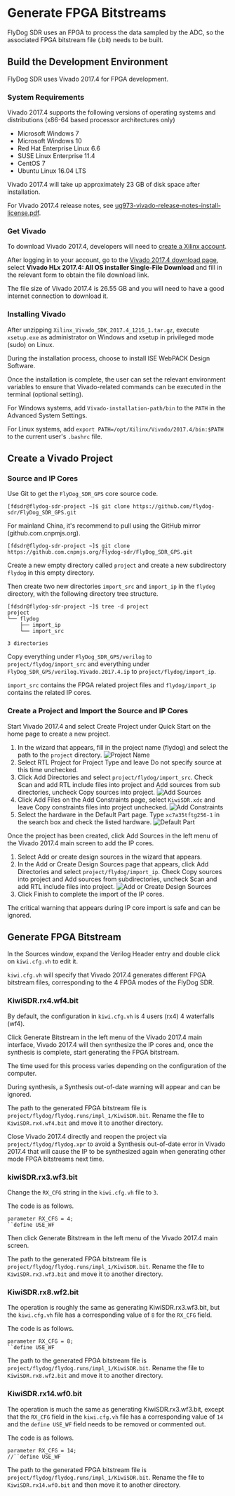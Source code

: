# Generate FPGA Bitstreams

FlyDog SDR uses an FPGA to process the data sampled by the ADC, so the associated FPGA bitstream file (.bit) needs to be built.

## Build the Development Environment

FlyDog SDR uses Vivado 2017.4 for FPGA development.

### System Requirements

Vivado 2017.4 supports the following versions of operating systems and distributions (x86-64 based processor architectures only)

 - Microsoft Windows 7
 - Microsoft Windows 10
 - Red Hat Enterprise Linux 6.6
 - SUSE Linux Enterprise 11.4
 - CentOS 7
 - Ubuntu Linux 16.04 LTS

Vivado 2017.4 will take up approximately 23 GB of disk space after installation.

For Vivado 2017.4 release notes, see [ug973-vivado-release-notes-install-license.pdf](https://www.xilinx.com/support/documentation/sw_manuals/xilinx2017_4/ug973-vivado-release-notes-install-license.pdf).

### Get Vivado

To download Vivado 2017.4, developers will need to [create a Xilinx account](https://www.xilinx.com/registration/create-account.html).

After logging in to your account, go to the [Vivado 2017.4 download page](https://www.xilinx.com/support/download/index.html/content/xilinx/en/downloadNav/vivado-design-tools/archive.html), select **Vivado HLx 2017.4: All OS installer Single-File Download** and fill in the relevant form to obtain the file download link.

The file size of Vivado 2017.4 is 26.55 GB and you will need to have a good internet connection to download it.

### Installing Vivado

After unzipping `Xilinx_Vivado_SDK_2017.4_1216_1.tar.gz`, execute `xsetup.exe` as administrator on Windows and xsetup in privileged mode (sudo) on Linux.

During the installation process, choose to install ISE WebPACK Design Software.

Once the installation is complete, the user can set the relevant environment variables to ensure that Vivado-related commands can be executed in the terminal (optional setting).

For Windows systems, add `Vivado-installation-path/bin` to the `PATH` in the Advanced System Settings.

For Linux systems, add `export PATH=/opt/Xilinx/Vivado/2017.4/bin:$PATH` to the current user's `.bashrc` file.

## Create a Vivado Project

### Source and IP Cores

Use Git to get the `FlyDog_SDR_GPS` core source code.

```
[fdsdr@flydog-sdr-project ~]$ git clone https://github.com/flydog-sdr/FlyDog_SDR_GPS.git
```

For mainland China, it's recommend to pull using the GitHub mirror (github.com.cnpmjs.org).

```
[fdsdr@flydog-sdr-project ~]$ git clone https://github.com.cnpmjs.org/flydog-sdr/FlyDog_SDR_GPS.git
```

Create a new empty directory called `project` and create a new subdirectory `flydog` in this empty directory.

Then create two new directories `import_src` and `import_ip` in the `flydog` directory, with the following directory tree structure.

```
[fdsdr@flydog-sdr-project ~]$ tree -d project
project
└── flydog
    ├── import_ip
    └── import_src

3 directories
```

Copy everything under `FlyDog_SDR_GPS/verilog` to `project/flydog/import_src` and everything under `FlyDog_SDR_GPS/verilog.Vivado.2017.4.ip` to `project/flydog/import_ip`.

`import_src` contains the FPGA related project files and `flydog/import_ip` contains the related IP cores.

### Create a Project and Import the Source and IP Cores

Start Vivado 2017.4 and select Create Project under Quick Start on the home page to create a new project.

 1. In the wizard that appears, fill in the project name (flydog) and select the path to the `project` directory.
![Project Name](/developer/fpga_1.png "Project Name")
 2. Select RTL Project for Project Type and leave Do not specify source at this time unchecked.
 3. Click Add Directories and select `project/flydog/import_src`. Check Scan and add RTL include files into project and Add sources from sub directories, uncheck Copy sources into project.
![Add Sources](/developer/fpga_2.png "Add Sources")
 4. Click Add Files on the Add Constraints page, select `KiwiSDR.xdc` and leave Copy constraints files into project unchecked.
![Add Constraints](/developer/fpga_3.png "Add Constraints")
 5. Select the hardware in the Default Part page. Type `xc7a35tftg256-1` in the search box and check the listed hardware.
![Default Part](/developer/fpga_4.png "Default Part")

Once the project has been created, click Add Sources in the left menu of the Vivado 2017.4 main screen to add the IP cores.

 1. Select Add or create design sources in the wizard that appears.
 2. In the Add or Create Design Sources page that appears, click Add Directories and select `project/flydog/import_ip`. Check Copy sources into project and Add sources from subdirectories, uncheck Scan and add RTL include files into project.
![Add or Create Design Sources](/developer/fpga_5.png "Add or Create Design Sources")
 3. Click Finish to complete the import of the IP cores.

The critical warning that appears during IP core import is safe and can be ignored.

## Generate FPGA Bitstream

In the Sources window, expand the Verilog Header entry and double click on `kiwi.cfg.vh` to edit it.

`kiwi.cfg.vh` will specify that Vivado 2017.4 generates different FPGA bitstream files, corresponding to the 4 FPGA modes of the FlyDog SDR.

### KiwiSDR.rx4.wf4.bit

By default, the configuration in `kiwi.cfg.vh` is 4 users (rx4) 4 waterfalls (wf4).

Click Generate Bitstream in the left menu of the Vivado 2017.4 main interface, Vivado 2017.4 will then synthesize the IP cores and, once the synthesis is complete, start generating the FPGA bitstream.

The time used for this process varies depending on the configuration of the computer.

During synthesis, a Synthesis out-of-date warning will appear and can be ignored.

The path to the generated FPGA bitstream file is `project/flydog/flydog.runs/impl_1/KiwiSDR.bit`. Rename the file to `KiwiSDR.rx4.wf4.bit` and move it to another directory.

Close Vivado 2017.4 directly and reopen the project via `project/flydog/flydog.xpr` to avoid a Synthesis out-of-date error in Vivado 2017.4 that will cause the IP to be synthesized again when generating other mode FPGA bitstreams next time.

### kiwiSDR.rx3.wf3.bit

Change the `RX_CFG` string in the `kiwi.cfg.vh` file to `3`.

The code is as follows.

```
parameter RX_CFG = 4;
``define USE_WF
```

Then click Generate Bitstream in the left menu of the Vivado 2017.4 main screen.

The path to the generated FPGA bitstream file is ``project/flydog/flydog.runs/impl_1/KiwiSDR.bit``. Rename the file to `KiwiSDR.rx3.wf3.bit` and move it to another directory.

### KiwiSDR.rx8.wf2.bit

The operation is roughly the same as generating KiwiSDR.rx3.wf3.bit, but the `kiwi.cfg.vh` file has a corresponding value of `8` for the `RX_CFG` field.

The code is as follows.

```
parameter RX_CFG = 8;
``define USE_WF
```

The path to the generated FPGA bitstream file is ``project/flydog/flydog.runs/impl_1/KiwiSDR.bit``. Rename the file to `KiwiSDR.rx8.wf2.bit` and move it to another directory.

### KiwiSDR.rx14.wf0.bit

The operation is much the same as generating KiwiSDR.rx3.wf3.bit, except that the `RX_CFG` field in the `kiwi.cfg.vh` file has a corresponding value of `14` and the `define USE_WF` field needs to be removed or commented out.

The code is as follows.

```
parameter RX_CFG = 14;
//``define USE_WF
```

The path to the generated FPGA bitstream file is ``project/flydog/flydog.runs/impl_1/KiwiSDR.bit``. Rename the file to `KiwiSDR.rx14.wf0.bit` and then move it to another directory.
